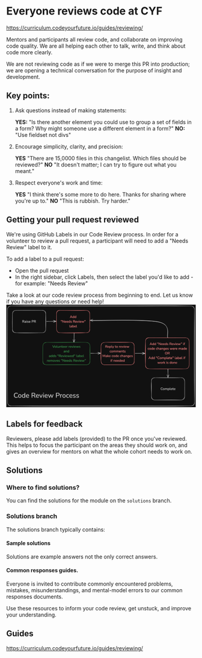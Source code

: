 # Everyone reviews code at CYF

https://curriculum.codeyourfuture.io/guides/reviewing/

Mentors and participants all review code, and collaborate on improving code quality. We are all helping each other to talk, write, and think about code more clearly.

We are not reviewing code as if we were to merge this PR into production; we are opening a technical conversation for the purpose of insight and development.

## Key points:

1. Ask questions instead of making statements:

   **YES:** "Is there another element you could use to group a set of fields in a form? Why might someone use a different element in a form?"
   **NO:** "Use fieldset not divs"

2. Encourage simplicity, clarity, and precision:

   **YES** "There are 15,0000 files in this changelist. Which files should be reviewed?"
   **NO** "It doesn't matter; I can try to figure out what you meant."

3. Respect everyone's work and time:

   **YES** "I think there's some more to do here. Thanks for sharing where you're up to."
   **NO** "This is rubbish. Try harder."

## Getting your pull request reviewed
We're using GitHub Labels in our Code Review process. In order for a volunteer to review a pull request, a participant will need to add a "Needs Review" label to it.

To add a label to a pull request:
- Open the pull request
- In the right sidebar, click Labels, then select the label you'd like to add - for example: "Needs Review"

Take a look at our code review process from beginning to end. Let us know if you have any questions or need help!
![Code Review Flow](code-review-flow.png)

## Labels for feedback

Reviewers, please add labels (provided) to the PR once you've reviewed. This helps to focus the participant on the areas they should work on, and gives an overview for mentors on what the whole cohort needs to work on.

## Solutions

### Where to find solutions?

You can find the solutions for the module on the `solutions` branch.

### Solutions branch

The solutions branch typically contains:

#### Sample solutions

Solutions are example answers not the only correct answers.

#### Common responses guides.

Everyone is invited to contribute commonly encountered problems, mistakes, misunderstandings, and mental-model errors to our common responses documents.

Use these resources to inform your code review, get unstuck, and improve your understanding.

## Guides

https://curriculum.codeyourfuture.io/guides/reviewing/
